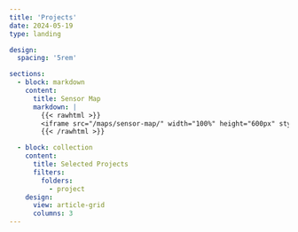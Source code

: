 ```yaml
---
title: 'Projects'
date: 2024-05-19
type: landing

design:
  spacing: '5rem'

sections:
  - block: markdown
    content:
      title: Sensor Map
      markdown: |
        {{< rawhtml >}}
        <iframe src="/maps/sensor-map/" width="100%" height="600px" style="border:none; min-height:600px;"></iframe>
        {{< /rawhtml >}}

  - block: collection
    content:
      title: Selected Projects
      filters:
        folders:
          - project
    design:
      view: article-grid
      columns: 3
---
```



